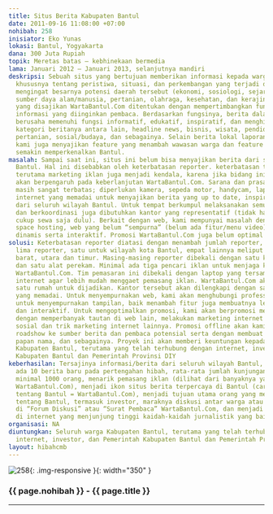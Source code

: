 ```yaml
---
title: Situs Berita Kabupaten Bantul
date: 2011-09-16 11:08:00 +07:00
nohibah: 258
inisiator: Eko Yunas
lokasi: Bantul, Yogyakarta
dana: 300 Juta Rupiah
topik: Meretas batas – kebhinekaan bermedia
lama: Januari 2012 – Januari 2013, selanjutnya mandiri
deskripsi: Sebuah situs yang bertujuan memberikan informasi kepada warga Bantul pada
  khususnya tentang peristiwa, situasi, dan perkembangan yang terjadi di sekitar mereka
  mengingat besarnya potensi daerah tersebut (ekonomi, sosiologi, sejarah, budaya,
  sumber daya alam/manusia, pertanian, olahraga, kesehatan, dan kerajinan). Berita
  yang disajikan WartaBantul.Com ditentukan dengan mempertimbangkan fungsi dan kebutuhan
  informasi yang diinginkan pembaca. Berdasarkan fungsinya, berita dalam WartaBantul.Com
  berusaha memenuhi fungsi informatif, edukatif, inspiratif, dan menghibur. Beberapa
  kategori beritanya antara lain, headline news, bisnis, wisata, pendidikan, kesehatan,
  pertanian, sosial/budaya, dan sebagainya. Selain berita lokal laporan reporter WartaBantul.Com,
  kami juga menyajikan feature yang menambah wawasan warga dan feature yang diharapkan
  semakin memperkenalkan Bantul.
masalah: Sampai saat ini, situs ini belum bisa menyajikan berita dari seluruh wilayah
  Bantul. Hal ini disebabkan oleh keterbatasan reporter. keterbatasan tim pemasaran,
  terutama marketing iklan juga menjadi kendala, karena jika bidang ini tidak diatasi
  akan berpengaruh pada keberlanjutan WartaBantul.Com. Sarana dan prasarana kami juga
  masih sangat terbatas; diperlukan kamera, sepeda motor, handycam, laptop, dan sambungan
  internet yang memadai untuk menyajikan berita yang up to date, inspiratif, dan informatif
  dari seluruh wilayah Bantul. Untuk tempat berkumpul melaksanakan semua aktivitas
  dan berkoordinasi juga dibutuhkan kantor yang representatif (tidak harus besar dan
  cukup sewa saja dulu). Berkait dengan web, kami mempunyai masalah dengan keterbatasan
  space hosting, web yang belum “sempurna” (belum ada fitur/menu video) dan web belum
  dinamis serta interaktif. Promosi WartaBantul.Com juga belum optimal
solusi: Keterbatasan reporter diatasi dengan menambah jumlah reporter, minimal ada
  lima reporter, satu untuk wilayah kota Bantul, empat lainnya meliput Bantul selatan,
  barat, utara dan timur. Masing-masing reporter dibekali dengan satu kamera saku
  dan satu alat perekam. Minimal ada tiga pencari iklan untuk menjaga keberlanjutan
  WartaBantul.Com. Tim pemasaran ini dibekali dengan laptop yang tersambung dengan
  internet agar lebih mudah menggaet pemasang iklan. WartaBantul.Com akan menyewa
  satu rumah untuk dijadikan. Kantor tersebut akan dilengkapi dengan sambungan internet
  yang memadai. Untuk menyempurnakan web, kami akan menghubungi professional web designer
  untuk menyempurnakan tampilan, baik menambah fitur juga membuatnya lebih dinamis
  dan interaktif. Untuk mengoptimalkan promosi, kami akan berpromosi melalui internet
  dengan memperbanyak tautan di web lain, melakukan marketing internet dengan jejaring
  sosial dan trik marketing internet lainnya. Promosi offline akan kami lakukan dengan
  roadshow ke sumber berita dan pembaca potensial serta dengan membuat spanduk, stiker,
  papan nama, dan sebagainya. Proyek ini akan memberi keuntungan kepada seluruh warga
  Kabupaten Bantul, terutama yang telah terhubung dengan internet, investor, dan Pemerintah
  Kabupaten Bantul dan Pemerintah Provinsi DIY
keberhasilan: Tersajinya informasi/berita dari seluruh wilayah Bantul, minimal sehari
  ada 10 berita baru pada pertengahan hibah, rata-rata jumlah kunjungan web perhari
  minimal 1000 orang, menarik pemasang iklan (dilihat dari banyaknya yang iklan di
  WartaBantul.Com), menjadi ikon situs berita terpercaya di Bantul (cari informasi
  tentang Bantul = WartaBantul.Com), menjadi tujuan utama orang yang mencari infomasi
  tentang Bantul, termasuk investor, maraknya diskusi antar warga atau dengan pemerintah
  di “Forum Diskusi” atau “Surat Pembaca” WartaBantul.Com, dan menjadi media massa
  di internet yang menjunjung tinggi kaidah-kaidah jurnalistik yang baik.
organisasi: NA
diuntungkan: Seluruh warga Kabupaten Bantul, terutama yang telah terhubung dengan
  internet, investor, dan Pemerintah Kabupaten Bantul dan Pemerintah Provinsi DIY
layout: hibahcmb
---
```


![258](/static/img/hibahcmb/258.png){: .img-responsive }{: width="350" }

### {{ page.nohibah }} - {{ page.title }}

---
